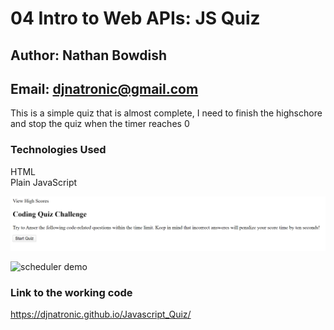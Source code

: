 # 04 Intro to Web APIs: JS Quiz

## Author: Nathan Bowdish
## Email:  djnatronic@gmail.com

This is a simple quiz that is almost complete, I need to finish the highschore and stop the quiz when the timer reaches 0<br/>

### Technologies Used
HTML<br/>
Plain JavaScript<br/>

![scheduler demo](./intro.png)

![scheduler demo](./Questions.PNG)


### Link to the working code
https://djnatronic.github.io/Javascript_Quiz/